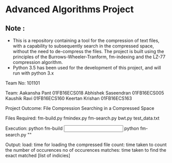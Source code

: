 # Advanced Algorithms Project

## Note : 
 - This is a repository containing a tool for the compression of text files, with a capability to subsequently search in the compressed space, without the need to de-compress the files. The project is built using the principles of the Burrows-Wheeler-Tranform, fm-indexing and the LZ-77 compression algorithm.
 - Python 3.5 has been used for the development of this project, and will run with python 3.x

Team No: 101101

Team:
Aakansha Pant 		01FB16ECS018
Abhishek Saseendran	01FB16ECS005
Kaushik Ravi		01FB16ECS160
Keertan Krishan 	01FB16ECS163

Project Outcome:
File Compression
Searching in a Compressed Space

Files Required:
	fm-build.py
	fmindex.py
	fm-search.py
	bwt.py
	test_data.txt

Execution:
python fm-build <input dataset> <indexfile> 
python fm-search.py <indexfile> "<querystring>"

Output:
	load: time for loading the compressed file
	count: time taken to count the number of occurences 
	 no of occurences 
	matches: time taken to find the exact matched 
	[list of indicies]

